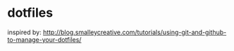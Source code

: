 # dotfiles

inspired by:
http://blog.smalleycreative.com/tutorials/using-git-and-github-to-manage-your-dotfiles/
